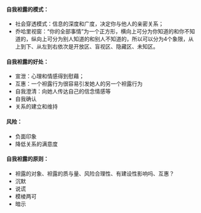#### 自我袒露的模式：
- 社会穿透模式：信息的深度和广度，决定你与他人的亲密关系；
- 乔哈里视窗：“你的全部事情”为一个正方形，横向上可分为你知道的和你不知道的，纵向上可分为别人知道的和别人不知道的，所以可以分为4个象限，从上到下、从左到右依次是开放区、盲视区、隐藏区、未知区。

#### 自我袒露的好处：
- 宣泄：心理和情感得到慰藉；
- 互惠：一个袒露行为很容易引发她人的另一个袒露行为
- 自我澄清：向她人传达自己的信念情感等
- 自我确认
- 关系的建立和维持
#### 风险：
- 负面印象
- 降低关系的满意度
#### 自我袒露的原则：
- 袒露的对象、袒露的质与量、风险合理性、有建设性影响吗、互惠？
-  沉默
- 说谎
- 模棱两可
- 暗示
